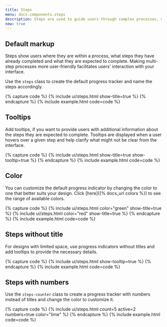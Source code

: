 ```yaml
---
title: Steps
menu: docs.components.steps
description: Steps are used to guide users through complex processes, making them easier and more intuitive. Breaking a multi-step process into smaller parts and tracking progress along the way helps users complete it successfully.
new: true
---
```



## Default markup

Steps show users where they are within a process, what steps they have already completed and what they are expected to complete. Making multi-step processes more user-friendly facilitates users' interaction with your interface. 

Use the `steps` class to create the default progress tracker and name the steps accordingly.     

{% capture code %}
{% include ui/steps.html show-title=true %}
{% endcapture %}
{% include example.html code=code %}


## Tooltips

Add tooltips, if you want to provide users with additional information about the steps they are expected to complete. Tooltips are displayed when a user hovers over a given step and help clarify what might not be clear from the interface.

{% capture code %}
{% include ui/steps.html show-title=true show-tooltip=true %}
{% endcapture %}
{% include example.html code=code %}


## Color

You can customize the default progress indicator by changing the color to one that better suits your design. Click [here]({% docs_url colors %}) to see the range of available colors.

{% capture code %}
{% include ui/steps.html color="green" show-title=true %}
{% include ui/steps.html color="red" show-title=true %}
{% endcapture %}
{% include example.html code=code %}


## Steps without title

For designs with limited space, use progress indicators without titles and add tooltips to provide the necessary details.

{% capture code %}
{% include ui/steps.html show-tooltip=true %}
{% endcapture %}
{% include example.html code=code %}


## Steps with numbers

Use the `steps-counter` class to create a progress tracker with numbers instead of titles and change the color to customize it.

{% capture code %}
{% include ui/steps.html count=5 active=2 numbers=true color="lime" %}
{% endcapture %}
{% include example.html code=code %}
